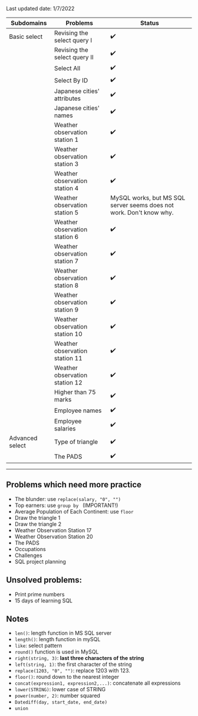 Last updated date: 1/7/2022


|  Subdomains               | Problems    | Status |
|  ----------         | ----------- | ----------- |
| Basic select    | Revising the select query I    | :heavy_check_mark:     |
|     | Revising the select query II  |    :heavy_check_mark:       |
|     | Select All |  :heavy_check_mark:       |
|     | Select By ID | :heavy_check_mark:       |
|     | Japanese cities' attributes |  :heavy_check_mark:       |
|     | Japanese cities' names | :heavy_check_mark:       |
|      | Weather observation station 1 | :heavy_check_mark:       |
|      | Weather observation station 3 | :heavy_check_mark:       |
|      | Weather observation station 4 | :heavy_check_mark:       |
|      | Weather observation station 5 | MySQL works, but MS SQL server seems does not work. Don't know why.       |
|      | Weather observation station 6 | :heavy_check_mark:       |
|      | Weather observation station 7 | :heavy_check_mark:       |
|      | Weather observation station 8 | :heavy_check_mark:       |
|      | Weather observation station 9 | :heavy_check_mark:       |
|      | Weather observation station 10 | :heavy_check_mark:      |
|      | Weather observation station 11 | :heavy_check_mark:       |
|      | Weather observation station 12 | :heavy_check_mark:       |
|      |Higher than 75 marks | :heavy_check_mark:       |
|      |Employee names | :heavy_check_mark:       |
|      |Employee salaries | :heavy_check_mark:       |
| Advanced select    | Type of triangle  | :heavy_check_mark:  |
|      |The PADS |  :heavy_check_mark:  |



---------------------------------------------------------------------------------------
## Problems which need more practice

- The blunder: use ```replace(salary, "0", "")```
- Top earners: use ```group by ``` (IMPORTANT!)
- Average Population of Each Continent: use ```floor```
- Draw the triangle 1
- Draw the triangle 2
- Weather Observation Station 17
- Weather Observation Station 20
- The PADS
- Occupations
- Challenges
- SQL project planning



## Unsolved problems: 
- Print prime numbers 
- 15 days of learning SQL


## Notes 

- ```len()```: length function  in MS SQL server
- ```length()```: length function in mySQL
- ```like```: select pattern
- ```round()``` function is used in MySQL
- ```right(string, 3)```: **last three characters of the string**
- ```left(string, 1)```: the first character of the string
- ```replace(1203, "0", "")```: replace 1203 with 123. 
- ```floor()```: round down to the nearest integer
- ```concat(expression1, expression2,...)```: concatenate all expressions
- ```lower(STRING)```: lower case of STRING
- ```power(number, 2)```: number squared
- ```Datediff(day, start_date, end_date)```
- ```union```






